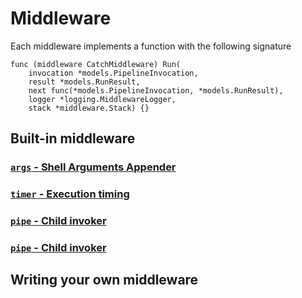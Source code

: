 # Middleware

Each middleware implements a function with the following signature

```
func (middleware CatchMiddleware) Run(
	invocation *models.PipelineInvocation,
	result *models.RunResult,
	next func(*models.PipelineInvocation, *models.RunResult),
	logger *logging.MiddlewareLogger,
	stack *middleware.Stack) {}
```



## Built-in middleware


### [`args` - Shell Arguments Appender](./args)



### [`timer` - Execution timing](./timer)

### [`pipe` - Child invoker](./timer)

### [`pipe` - Child invoker](./timer)


## Writing your own middleware

